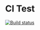 # CI Test 
[![Build status](https://ci.appveyor.com/api/projects/status/ygk20rarlptue35b?svg=true)](https://ci.appveyor.com/project/Julie-T/oop-2)
